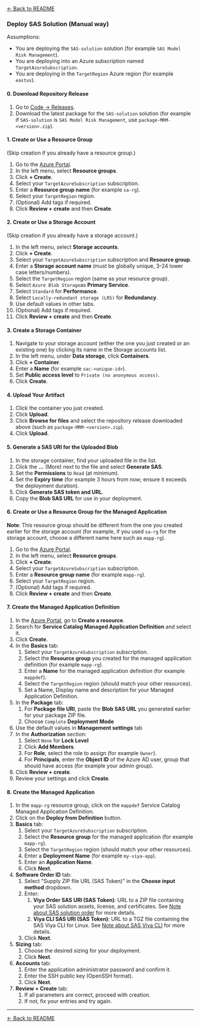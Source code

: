 [← Back to README](../README.md)

### Deploy SAS Solution (Manual way)

Assumptions:

* You are deploying the `SAS-solution` solution (for example `SAS Model Risk Management`).
* You are deploying into an Azure subscription named `TargetAzureSubscription`.
* You are deploying in the `TargetRegion` Azure region (for example `eastus`).

#### 0. Download Repository Release

1. Go to [Code → Releases](https://github.com/sassoftware/viya-solutions/releases).
2. Download the latest package for the `SAS-solution` solution (for example if `SAS-solution` is `SAS Model Risk Management`, use `package-MRM-<version>.zip`).

#### 1. Create or Use a Resource Group

(Skip creation if you already have a resource group.)

1. Go to the [Azure Portal](https://portal.azure.com).
2. In the left menu, select **Resource groups**.
3. Click **+ Create**.
4. Select your `TargetAzureSubscription` subscription.
5. Enter a **Resource group name** (for example `sa-rg`).
6. Select your `TargetRegion` region.
6. (Optional) Add tags if required.
7. Click **Review + create** and then **Create**.

#### 2. Create or Use a Storage Account

(Skip creation if you already have a storage account.)

1. In the left menu, select **Storage accounts**.
2. Click **+ Create**.
3. Select your `TargetAzureSubscription` subscription and **Resource group**.
4. Enter a **Storage account name** (must be globally unique, 3-24 lower case letters/numbers).
5. Select the `TargetRegion` region (same as your resource group).
6. Select `Azure Blob Storage`as **Primary Service**.
6. Select `Standard` for **Performance**.
7. Select `Locally-redundant storage (LRS)` for **Redundancy**.
8. Use default values in other tabs.
9. (Optional) Add tags if required.
10. Click **Review + create** and then **Create**.

#### 3. Create a Storage Container

1. Navigate to your storage account (either the one you just created or an existing one) by clicking its name in the Storage accounts list.
2. In the left menu, under **Data storage**, click **Containers**.
3. Click **+ Container**.
4. Enter a **Name** (for example `sac-<unique-id>`).
5. Set **Public access level** to `Private (no anonymous access)`.
6. Click **Create**.

#### 4. Upload Your Artifact

1. Click the container you just created.
2. Click **Upload**.
3. Click **Browse for files** and select the repository release downloaded above (such as `package-MRM-<version>.zip`).
4. Click **Upload**.

#### 5. Generate a SAS URI for the Uploaded Blob

1. In the storage container, find your uploaded file in the list.
2. Click the **...** (More) next to the file and select **Generate SAS**.
3. Set the **Permissions** to `Read` (at minimum).
4. Set the **Expiry time** (for example 3 hours from now; ensure it exceeds the deployment duration).
5. Click **Generate SAS token and URL**.
6. Copy the **Blob SAS URL** for use in your deployment.

#### 6. Create or Use a Resource Group for the Managed Application

**Note**: This resource group should be different from the one you created earlier for the storage account (for example, if you used `sa-rg` for the storage account, choose a different name here such as `mapp-rg`).

1. Go to the [Azure Portal](https://portal.azure.com).
2. In the left menu, select **Resource groups**.
3. Click **+ Create**.
4. Select your `TargetAzureSubscription` subscription.
5. Enter a **Resource group name** (for example `mapp-rg`).
6. Select your `TargetRegion` region.
6. (Optional) Add tags if required.
7. Click **Review + create** and then **Create**.

#### 7. Create the Managed Application Definition

1. In the [Azure Portal](https://portal.azure.com), go to **Create a resource**.
2. Search for **Service Catalog Managed Application Definition** and select it.
3. Click **Create**.
4. In the **Basics** tab:
    1. Select your `TargetAzureSubscription` subscription.
    2. Select the **Resource group** you created for the managed application definition (for example `mapp-rg`).
    3. Enter a **Name** for the managed application definition (for example `mappdef`).
    4. Select the `TargetRegion` region (should match your other resources).
    5. Set a Name, Display name and description for your Managed Application Definition.
5. In the **Package** tab:
    1. For **Package file URI**, paste the **Blob SAS URL** you generated earlier for your package ZIP file.
    2. Choose `Complete` **Deployment Mode**
6. Use the default values in **Management settings** tab
7. In the **Authorization** section:
    1. Select `None` for **Lock Level**
    2. Click **Add Members**.
    3. For **Role**, select the role to assign (for example `Owner`).
    4. For **Principals**, enter the **Object ID** of the Azure AD user, group that should have access (for example your admin group).
8. Click **Review + create**.
9. Review your settings and click **Create**.

#### 8. Create the Managed Application

1. In the `mapp-rg` resource group, click on the `mappdef` Service Catalog Managed Application Definition.
2. Click on the **Deploy from Definition** button.
3. **Basics** tab:
   1. Select your `TargetAzureSubscription` subscription.
   2. Select the **Resource group** for the managed application (for example `mapp-rg`).
   3. Select the `TargetRegion` region (should match your other resources).
   4. Enter a **Deployment Name** (for example `my-viya-app`).
   5. Enter an **Application Name**.
   6. Click **Next**.
4. **Software Order ID** tab:
   1. Select "Supply ZIP file URL (SAS Token)" in the **Choose input method** dropdown.
   2. Enter:
      1. **Viya Order SAS URI (SAS Token)**: URL to a ZIP file containing your SAS solution assets, license, and certificates. See [Note about SAS solution order](/doc/sas-solution-order.md) for more details.
      2. **Viya CLI SAS URI (SAS Token)**: URL to a TGZ file containing the SAS Viya CLI for Linux. See [Note about SAS Viya CLI](/doc/sas-viya-cli.md) for more details.
   3. Click **Next**.
5. **Sizing** tab:
   1. Choose the desired sizing for your deployment.
   2. Click **Next**.
6. **Accounts** tab:
   1. Enter the application administrator password and confirm it.
   2. Enter the SSH public key (OpenSSH format).
   3. Click **Next**.
7. **Review + Create** tab:
   1. If all parameters are correct, proceed with creation.
   2. If not, fix your entries and try again.


---
[← Back to README](../README.md)